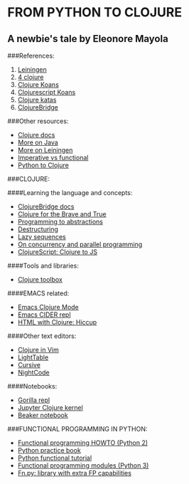 FROM PYTHON TO CLOJURE
=======

A newbie's tale by Eleonore Mayola
-------


###References:

1. [Leiningen](http://leiningen.org)
2. [4 clojure](http://4clojure.com)
3. [Clojure Koans](http://clojurekoans.com)
4. [Clojurescript Koans](http://clojurescriptkoans.com)
5. [Clojure katas](http://github.com/gigasquid/wonderland-clojure-katas)
6. [ClojureBridge](http://clojurebridge.org)


###Other resources:

* [Clojure docs](http://clojuredocs.org)
* [More on Java](http://www.flyingmachinestudios.com/programming/how-clojure-babies-are-made-the-java-cycle/)
* [More on Leiningen](http://www.flyingmachinestudios.com/programming/how-clojure-babies-are-made-what-leiningen-is/)
* [Imperative vs functional](https://joshldavis.com/2013/09/30/difference-between-imperative-and-functional-part-1/)
* [Python to Clojure](http://zachcp.org/blog/2015/python-to-clojure/)


###CLOJURE:

####Learning the language and concepts:
* [ClojureBridge docs](http://clojurebridge.github.io/community-docs/index.html)
* [Clojure for the Brave and True](http://www.braveclojure.com)
* [Programming to abstractions](http://www.braveclojure.com/core-functions-in-depth/#1__Programming_to_Abstractions)
* [Destructuring](http://blog.jayfields.com/2010/07/clojure-destructuring.html)
* [Lazy sequences](http://www.braveclojure.com/core-functions-in-depth/#2_3__Lazy_Seqs)
* [On concurrency and parallel programming](http://www.braveclojure.com/concurrency/)
* [ClojureScript: Clojure to JS](https://github.com/clojure/clojurescript)


####Tools and libraries:
* [Clojure toolbox](http://www.clojure-toolbox.com/)

####EMACS related:
* [Emacs Clojure Mode](https://github.com/clojure-emacs/clojure-mode)
* [Emacs CIDER repl](https://github.com/clojure-emacs/cider)
* [HTML with Clojure: Hiccup](https://github.com/weavejester/hiccup)

####Other text editors:
* [Clojure in Vim](http://www.neo.com/2014/02/25/getting-started-with-clojure-in-vim)
* [LightTable](http://lighttable.com/)
* [Cursive](https://cursiveclojure.com/)
* [NightCode](https://sekao.net/nightcode/)

####Notebooks:
* [Gorilla repl](http://gorilla-repl.org/index.html)
* [Jupyter Clojure kernel](https://github.com/roryk/ipython-clojure)
* [Beaker notebook](http://beakernotebook.com/index)


###FUNCTIONAL PROGRAMMING IN PYTHON:

* [Functional programming HOWTO (Python 2)](https://docs.python.org/2/howto/functional.html)
* [Python practice book](http://anandology.com/python-practice-book/functional-programming.html)
* [Python functional tutorial](https://thenewcircle.com/static/bookshelf/python_fundamentals_tutorial/functional_programming.html)
* [Functional programming modules (Python 3)](https://docs.python.org/3/library/functional.html)
* [Fn.py: library with extra FP capabilities](https://github.com/kachayev/fn.py)

